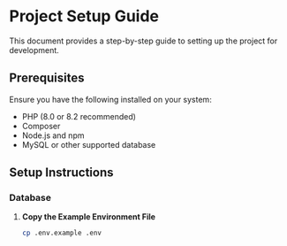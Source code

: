 # Project Setup Guide

This document provides a step-by-step guide to setting up the project for development.

## Prerequisites

Ensure you have the following installed on your system:

- PHP (8.0 or 8.2 recommended)
- Composer
- Node.js and npm
- MySQL or other supported database

## Setup Instructions

### Database

1. **Copy the Example Environment File**

   ```bash
   cp .env.example .env
